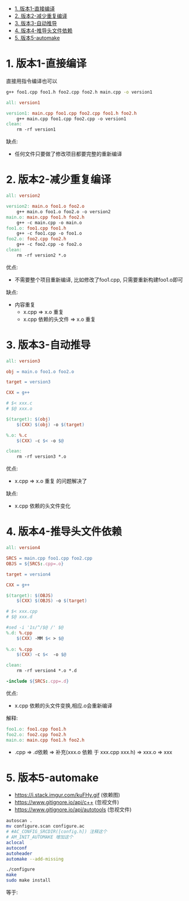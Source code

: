 <!-- TOC -->

- [1. 版本1-直接编译](#1-版本1-直接编译)
- [2. 版本2-减少重复编译](#2-版本2-减少重复编译)
- [3. 版本3-自动推导](#3-版本3-自动推导)
- [4. 版本4-推导头文件依赖](#4-版本4-推导头文件依赖)
- [5. 版本5-automake](#5-版本5-automake)

<!-- /TOC -->


# 1. 版本1-直接编译

直接用指令编译也可以

```bash
g++ foo1.cpp foo1.h foo2.cpp foo2.h main.cpp -o version1
```

```Makefile
all: version1

version1: main.cpp foo1.cpp foo2.cpp foo1.h foo2.h
	g++ main.cpp foo1.cpp foo2.cpp -o version1
clean:
	rm -rf version1
```

缺点:

* 任何文件只要做了修改项目都要完整的重新编译

# 2. 版本2-减少重复编译

```Makefile
all: version2

version2: main.o foo1.o foo2.o
	g++ main.o foo1.o foo2.o -o version2
main.o: main.cpp foo1.h foo2.h
	g++ -c main.cpp -o main.o
foo1.o: foo1.cpp foo1.h
	g++ -c foo1.cpp -o foo1.o
foo2.o: foo2.cpp foo2.h
	g++ -c foo2.cpp -o foo2.o
clean:
	rm -rf version2 *.o
```

优点:
* 不需要整个项目重新编译, 比如修改了foo1.cpp, 只需要重新构建foo1.o即可

缺点:
* 内容重复
	* x.cpp => x.o 重复
	* x.cpp 依赖的头文件 => x.o 重复

# 3. 版本3-自动推导

```Makefile
all: version3

obj = main.o foo1.o foo2.o

target = version3

CXX = g++

# $< xxx.c
# $@ xxx.o

$(target): $(obj)
	$(CXX) $(obj) -o $(target) 

%.o: %.c
	$(CXX) -c $< -o $@

clean:
	rm -rf version3 *.o
```

优点:
* x.cpp => x.o 重复 的问题解决了

缺点:
* x.cpp 依赖的头文件变化

# 4. 版本4-推导头文件依赖

```Makefile
all: version4

SRCS = main.cpp foo1.cpp foo2.cpp
OBJS = ${SRCS:.cpp=.o}

target = version4

CXX = g++

$(target): $(OBJS)
	$(CXX) $(OBJS) -o $(target)

# $< xxx.cpp
# $@ xxx.d

#sed -i '1s/^/$@ /' $@
%.d: %.cpp
	$(CXX) -MM $< > $@
	
%.o: %.cpp
	$(CXX) -c $<  -o $@

clean:
	rm -rf version4 *.o *.d

-include ${SRCS:.cpp=.d}
```

优点:
* x.cpp 依赖的头文件变换,相应.o会重新编译

解释:

```Makefile
foo1.o: foo1.cpp foo1.h
foo2.o: foo2.cpp foo2.h
main.o: main.cpp foo1.h foo2.h
```

* .cpp => .d依赖 => 补充(xxx.o 依赖 于 xxx.cpp xxx.h) => xxx.o => xxx

# 5. 版本5-automake

* https://i.stack.imgur.com/kuFHy.gif (依赖图)
* https://www.gitignore.io/api/c++ (忽视文件)
* https://www.gitignore.io/api/autotools (忽视文件)

```bash
autoscan .
mv configure.scan configure.ac
# #AC_CONFIG_SRCDIR([config.h]) 注释这个
# AM_INIT_AUTOMAKE 增加这个
aclocal
autoconf
autoheader
automake --add-missing

./configure
make
sudo make install
```

等于:
```bash

```